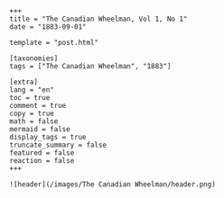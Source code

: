 
    +++
    title = "The Canadian Wheelman, Vol 1, No 1"
    date = "1883-09-01"

    template = "post.html"

    [taxonomies]
    tags = ["The Canadian Wheelman", "1883"]

    [extra]
    lang = "en"
    toc = true
    comment = true
    copy = true
    math = false
    mermaid = false
    display_tags = true
    truncate_summary = false
    featured = false
    reaction = false
    +++

    ![header](/images/The Canadian Wheelman/header.png)

    
